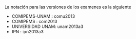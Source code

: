 La notación para las versiones de los examenes es la siguiente

* COMIPEMS-UNAM : comu2013
* COMIPEMS : com2013
* UNIVERSIDAD UNAM: unam2013a3
* IPN : ipn2013a3
